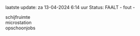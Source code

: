 laatste update: 
za 13-04-2024  6:14   uur 
Status: FAALT - fout - 
<div class="service R">schijfruimte</div><div class="service R">microstation</div><div class="service R">opschoonjobs</div>
